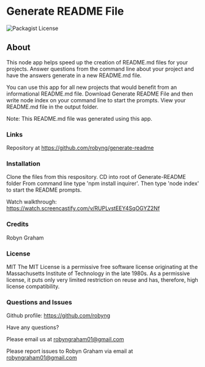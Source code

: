 # Generate README File 
![Packagist License](https://img.shields.io/static/v1?label=License&message=MIT&color=blue)

## About 
This node app helps speed up the creation of README.md files for your projects. Answer questions from the command line about your project and have the answers generate in a new README.md file. 

You can use this app for all new projects that would benefit from an informational README.md file. Download Generate README File and then write node index on your command line to start the prompts. View your README.md file in the output folder.

Note: This README.md file was generated using this app.

### Links
Repository at https://github.com/robyng/generate-readme

### Installation
Clone the files from this respository.
CD into root of Generate-README folder
From command line type 'npm install inquirer'. 
Then type 'node index' to start the README prompts.

Watch walkthrough: https://watch.screencastify.com/v/RUPLvstEEY4SqOGYZ2Nf

### Credits
Robyn Graham

### License
MIT
The MIT License is a permissive free software license originating at the Massachusetts Institute of Technology in the late 1980s. As a permissive license, it puts only very limited restriction on reuse and has, therefore, high license compatibility.


### Questions and Issues
Github profile: https://github.com/robyng

Have any questions?

Please email us at robyngraham01@gmail.com

Please report issues to Robyn Graham via email at robyngraham01@gmail.com